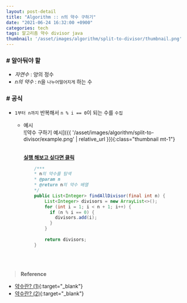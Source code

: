 ```yaml
---
layout: post-detail
title: "Algorithm :: n의 약수 구하기"
date: "2021-06-24 16:32:00 +0900"
categories: tech
tags: 알고리즘 약수 divisor java 
thumbnail: '/asset/images/algorithm/split-to-divisor/thumbnail.png'
---
```


### # 알아둬야 할
- *자연수* : 양의 정수
- *n의 약수* : n을 `나누어떨어지게` 하는 수

### # 공식
- `1부터 n까지` 반복해서 `n % i == 0`이 되는 수를 `수집`
 
    - 예시   
        ![약수 구하기 예시]({{ '/asset/images/algorithm/split-to-divisor/example.png' | relative_url }}){:class="thumbnail mt-1"}
    
        <br/>
        <a href="https://ideone.com/QXpVUZ" target="_blank">
            <strong><i class="fas fa-play-circle"></i> 실행 해보고 싶다면 클릭</strong>
        </a>
        
        ```java
            /***
            * n의 약수를 탐색
            * @param n
            * @return n의 약수 배열
            */
            public List<Integer> findAllDivisor(final int n) {
                List<Integer> divisors = new ArrayList<>();
                for (int i = 1; i < n + 1; i++) {
                  if (n % i == 0) {
                    divisors.add(i);
                  }
                }
                
                return divisors;
            }
        ``` 
<br/>
<br/>



> **Reference**
- [약수란? (1)](https://ko.wikipedia.org/wiki/%EC%95%BD%EC%88%98){:target="_blank"}
- [약수란? (2)](https://www.scienceall.com/%EC%95%BD%EC%88%98divisor/){:target="_blank"}
